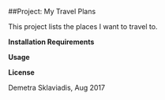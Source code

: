 ##Project: My Travel Plans

This project lists the places I want to travel to. 

**Installation Requirements**


**Usage**


**License**

Demetra Sklaviadis, Aug 2017
